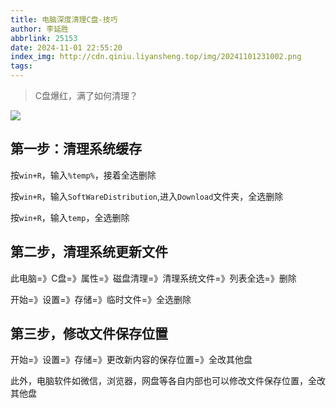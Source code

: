 ```yaml
---
title: 电脑深度清理C盘-技巧
author: 李延胜
abbrlink: 25153
date: 2024-11-01 22:55:20
index_img: http://cdn.qiniu.liyansheng.top/img/20241101231002.png
tags:
---
```

> C盘爆红，满了如何清理？

![](http://cdn.qiniu.liyansheng.top/img/20241101231002.png)

## 第一步：清理系统缓存

按`win+R`，输入`%temp%`，接着全选删除

按`win+R`，输入`SoftWareDistribution`,进入`Download`文件夹，全选删除

按`win+R`，输入`temp`，全选删除


## 第二步，清理系统更新文件
此电脑=》C盘=》属性=》磁盘清理=》清理系统文件=》列表全选=》删除

开始=》设置=》存储=》临时文件=》全选删除


## 第三步，修改文件保存位置

开始=》设置=》存储=》更改新内容的保存位置=》全改其他盘

此外，电脑软件如微信，浏览器，网盘等各自内部也可以修改文件保存位置，全改其他盘
